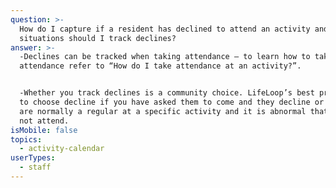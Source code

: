 ```yaml
---
question: >-
  How do I capture if a resident has declined to attend an activity and in what
  situations should I track declines?
answer: >-
  -Declines can be tracked when taking attendance – to learn how to take
  attendance refer to “How do I take attendance at an activity?”. 


  -Whether you track declines is a community choice. LifeLoop’s best practice is
  to choose decline if you have asked them to come and they decline or if they
  are normally a regular at a specific activity and it is abnormal that they did
  not attend. 
isMobile: false
topics:
  - activity-calendar
userTypes:
  - staff
---
```


